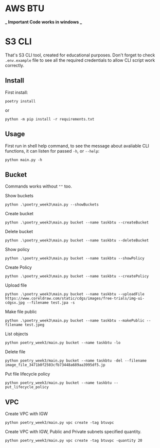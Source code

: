 # AWS BTU

**_ Important Code works in windows _**

# S3 CLI

That's S3 CLI tool, created for educational purposes. Don't forget to check `.env.example` file to see all the required credentials to allow CLI script work correctly.

## Install

First install:

```
poetry install
```

or

```
python -m pip install -r requirements.txt
```

## Usage

First run in shell help command, to see the message about avaliable CLI functions, it can listen for passed `-h`, or `--help`:

```shell
python main.py -h
```

## Bucket

Commands works without `""` too.

Show buckets

```shell
python .\poetry_week3\main.py --showBuckets
```

Create bucket

```shell
python .\poetry_week3\main.py bucket --name taskbtu --createBucket
```

Delete bucket

```
python .\poetry_week3\main.py bucket --name taskbtu --deleteBucket
```

Show policy

```
python .\poetry_week3\main.py bucket --name taskbtu --showPolicy
```

Create Policy

```
python .\poetry_week3\main.py bucket --name taskbtu --createPolicy
```

Upload file

```
python .\poetry_week3\main.py bucket --name taskbtu --uploadFile https://www.coreldraw.com/static/cdgs/images/free-trials/img-ui-cdgsx.jpg --filename test.jpa -s
```

Make file public

```
python .\poetry_week3\main.py bucket --name taskbtu --makePublic --filename test.jpeg
```

List objects

```
python poetry_week3/main.py bucket --name taskbtu -lo
```

Delete file

```
python poetry_week3/main.py bucket --name taskbtu -del --filename image_file_3471b0f2503cfb73448a689aa3995df5.jp
```

Put file lifecycle policy

```
python poetry_week3/main.py bucket --name taskbtu --put_lifecycle_policy
```

## VPC

Create VPC with IGW

```shell
python poetry_week3/main.py vpc create -tag btuvpc
```

Create VPC with IGW, Public and Private subnets specified quantity.

```shell
python poetry_week3/main.py vpc create -tag btuvpc -quantity 20
```
